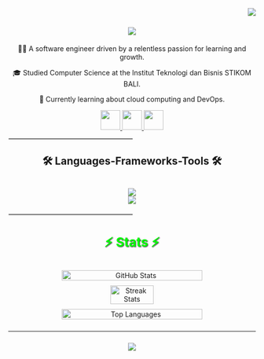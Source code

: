 <img align="right" src="https://visitor-badge.laobi.icu/badge?page_id=Deku077-zaldy.Deku077-zaldy" />

<h1 align="center">
    <img src="https://readme-typing-svg.herokuapp.com/?font=Righteous&size=35&center=true&vCenter=true&width=500&height=70&duration=4000&lines=Hi+There!+👋;+I'm+Dicky+Zaldy;" />
</h1>

<p align="center">👨‍💻 A software engineer driven by a relentless passion for learning and growth.</p>
<p align="center">🎓 Studied Computer Science at the Institut Teknologi dan Bisnis STIKOM BALI.</p>
<p align="center">💭 Currently learning about cloud computing and DevOps.</p>

<div align="center" style="margin-top: 10px;">
    <a href="mailto:dickyzaldyharyanto@gmail.com" target="_blank">
        <img src="https://img.shields.io/badge/Gmail-333333?style=for-the-badge&logo=gmail&logoColor=red" style="height: 40px;" />
    </a>
    <a href="https://www.linkedin.com/in/dickyzaldyharyanto/" target="_blank">
        <img src="https://img.shields.io/badge/LinkedIn-0077B5?style=for-the-badge&logo=linkedin&logoColor=white" style="height: 40px;" />
    </a>
    <a href="https://github.com/Deku077-zaldy" target="_blank">
        <img src="https://img.shields.io/badge/Portfolio-FF5722?style=for-the-badge&logo=todoist&logoColor=white" style="height: 40px;" />
    </a>
</div>

<hr style="width:50%; border:1px solid #ddd;" />

<h2 align="center">🛠️ Languages-Frameworks-Tools 🛠️</h2>
<br/>
<div align="center">
    <a href="https://skillicons.dev">
        <img src="https://skillicons.dev/icons?i=nodejs,github,python,javascript,cpp,golang,java,php" /><br>
        <img src="https://skillicons.dev/icons?i=bootstrap,mysql,flask,html,css,vscode,figma,git" />
    </a>
</div>

<hr style="width:50%; border:1px solid #ddd; margin-top: 20px; margin-bottom: 20px;" />
<h2 align="center" style="font-size: 26px; color: #00FF00; font-weight: bold; text-shadow: 1px 1px 2px #333333;">⚡ Stats ⚡</h2>

<div align="center">
    <div style="display: flex; flex-direction: column; align-items: center; padding: 10px; border-radius: 8px; width: 70%; max-width: 500px; margin: auto;">
        <img src="https://github-readme-stats.vercel.app/api?username=Deku077-zaldy&show_icons=true&theme=transparent&bg_color=333333&text_color=ffffff&title_color=00FF00&icon_color=00FF00&locale=en" alt="GitHub Stats" width="90%" style="margin-bottom: 10px;" />
        <img src="https://github-readme-streak-stats.herokuapp.com/?user=Deku077-zaldy
&theme=transparent&bg_color=333333&text_color=ffffff&fire=FF00FF&ring=FF00FF" alt="Streak Stats" width="50%" style="margin-bottom: 10px;" />
        <img src="https://github-readme-stats.vercel.app/api/top-langs?username=Deku077-zaldy&show_icons=true&theme=transparent&bg_color=333333&text_color=ffffff&title_color=00FF00&icon_color=00FF00&locale=en&layout=compact" alt="Top Languages" width="90%" />
    </div>
</div>



<hr/>
<h3 align="center">
    <img src="https://readme-typing-svg.herokuapp.com/?font=Righteous&size=25&center=true&vCenter=true&width=500&height=70&duration=4000&lines=Thanks+for+visiting!+👋;+Shoot+me+a+message+on+LinkedIn!;+I'm+always+waiting+for+a+collab+:+)" />
</h3>
<br/>
